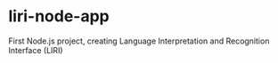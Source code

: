 # liri-node-app
First Node.js project, creating Language Interpretation and Recognition Interface (LIRI)

